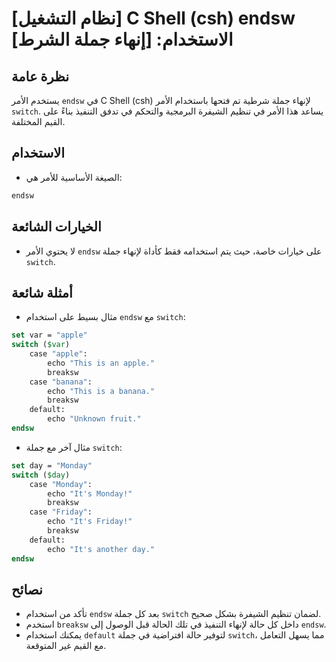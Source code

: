 # [نظام التشغيل] C Shell (csh) endsw الاستخدام: [إنهاء جملة الشرط]

## نظرة عامة
يستخدم الأمر `endsw` في C Shell (csh) لإنهاء جملة شرطية تم فتحها باستخدام الأمر `switch`. يساعد هذا الأمر في تنظيم الشيفرة البرمجية والتحكم في تدفق التنفيذ بناءً على القيم المختلفة.

## الاستخدام
- الصيغة الأساسية للأمر هي:
```csh
endsw
```

## الخيارات الشائعة
- لا يحتوي الأمر `endsw` على خيارات خاصة، حيث يتم استخدامه فقط كأداة لإنهاء جملة `switch`.

## أمثلة شائعة
- مثال بسيط على استخدام `endsw` مع `switch`:
```csh
set var = "apple"
switch ($var)
    case "apple":
        echo "This is an apple."
        breaksw
    case "banana":
        echo "This is a banana."
        breaksw
    default:
        echo "Unknown fruit."
endsw
```

- مثال آخر مع جملة `switch`:
```csh
set day = "Monday"
switch ($day)
    case "Monday":
        echo "It's Monday!"
        breaksw
    case "Friday":
        echo "It's Friday!"
        breaksw
    default:
        echo "It's another day."
endsw
```

## نصائح
- تأكد من استخدام `endsw` بعد كل جملة `switch` لضمان تنظيم الشيفرة بشكل صحيح.
- استخدم `breaksw` داخل كل حالة لإنهاء التنفيذ في تلك الحالة قبل الوصول إلى `endsw`.
- يمكنك استخدام `default` لتوفير حالة افتراضية في جملة `switch`، مما يسهل التعامل مع القيم غير المتوقعة.